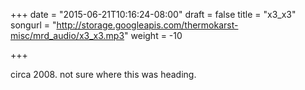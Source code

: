 +++
date = "2015-06-21T10:16:24-08:00"
draft = false
title = "x3_x3"
songurl = "http://storage.googleapis.com/thermokarst-misc/mrd_audio/x3_x3.mp3"
weight = -10

+++

circa 2008. not sure where this was heading.
